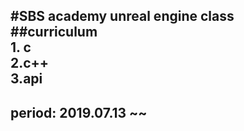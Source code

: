 ﻿#SBS academy unreal engine class  
##curriculum  
	1. c  
	2.c++  
	3.api
---  
## period: 2019.07.13 ~~
